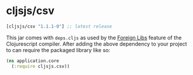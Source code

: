 # cljsjs/csv

[](dependency)
```clojure
[cljsjs/csv "1.1.1-0"] ;; latest release
```
[](/dependency)

This jar comes with `deps.cljs` as used by the [Foreign Libs][flibs] feature
of the Clojurescript compiler. After adding the above dependency to your project
to can require the packaged library like so:

```clojure
(ns application.core
  (:require cljsjs.csv))
```

[flibs]: https://github.com/clojure/clojurescript/wiki/Foreign-Dependencies

